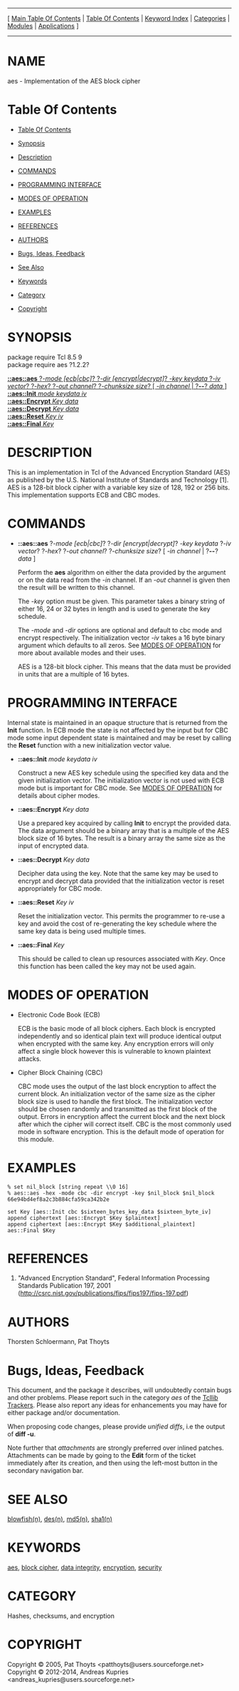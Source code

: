 
[//000000001]: # (aes \- Advanced Encryption Standard \(AES\))
[//000000002]: # (Generated from file 'aes\.man' by tcllib/doctools with format 'markdown')
[//000000003]: # (Copyright &copy; 2005, Pat Thoyts <patthoyts@users\.sourceforge\.net>)
[//000000004]: # (Copyright &copy; 2012\-2014, Andreas Kupries <andreas\_kupries@users\.sourceforge\.net>)
[//000000005]: # (aes\(n\) 1\.2\.2 tcllib "Advanced Encryption Standard \(AES\)")

<hr> [ <a href="../../../../toc.md">Main Table Of Contents</a> &#124; <a
href="../../../toc.md">Table Of Contents</a> &#124; <a
href="../../../../index.md">Keyword Index</a> &#124; <a
href="../../../../toc0.md">Categories</a> &#124; <a
href="../../../../toc1.md">Modules</a> &#124; <a
href="../../../../toc2.md">Applications</a> ] <hr>

# NAME

aes \- Implementation of the AES block cipher

# <a name='toc'></a>Table Of Contents

  - [Table Of Contents](#toc)

  - [Synopsis](#synopsis)

  - [Description](#section1)

  - [COMMANDS](#section2)

  - [PROGRAMMING INTERFACE](#section3)

  - [MODES OF OPERATION](#section4)

  - [EXAMPLES](#section5)

  - [REFERENCES](#section6)

  - [AUTHORS](#section7)

  - [Bugs, Ideas, Feedback](#section8)

  - [See Also](#seealso)

  - [Keywords](#keywords)

  - [Category](#category)

  - [Copyright](#copyright)

# <a name='synopsis'></a>SYNOPSIS

package require Tcl 8\.5 9  
package require aes ?1\.2\.2?  

[__::aes::aes__ ?*\-mode \[ecb&#124;cbc\]*? ?*\-dir \[encrypt&#124;decrypt\]*? *\-key keydata* ?*\-iv vector*? ?*\-hex*? ?*\-out channel*? ?*\-chunksize size*? \[ *\-in channel* &#124; ?__\-\-__? *data* \]](#1)  
[__::aes::Init__ *mode* *keydata* *iv*](#2)  
[__::aes::Encrypt__ *Key* *data*](#3)  
[__::aes::Decrypt__ *Key* *data*](#4)  
[__::aes::Reset__ *Key* *iv*](#5)  
[__::aes::Final__ *Key*](#6)  

# <a name='description'></a>DESCRIPTION

This is an implementation in Tcl of the Advanced Encryption Standard \(AES\) as
published by the U\.S\. National Institute of Standards and Technology \[1\]\. AES is
a 128\-bit block cipher with a variable key size of 128, 192 or 256 bits\. This
implementation supports ECB and CBC modes\.

# <a name='section2'></a>COMMANDS

  - <a name='1'></a>__::aes::aes__ ?*\-mode \[ecb&#124;cbc\]*? ?*\-dir \[encrypt&#124;decrypt\]*? *\-key keydata* ?*\-iv vector*? ?*\-hex*? ?*\-out channel*? ?*\-chunksize size*? \[ *\-in channel* &#124; ?__\-\-__? *data* \]

    Perform the __aes__ algorithm on either the data provided by the
    argument or on the data read from the *\-in* channel\. If an *\-out*
    channel is given then the result will be written to this channel\.

    The *\-key* option must be given\. This parameter takes a binary string of
    either 16, 24 or 32 bytes in length and is used to generate the key
    schedule\.

    The *\-mode* and *\-dir* options are optional and default to cbc mode and
    encrypt respectively\. The initialization vector *\-iv* takes a 16 byte
    binary argument which defaults to all zeros\. See [MODES OF
    OPERATION](#section4) for more about available modes and their uses\.

    AES is a 128\-bit block cipher\. This means that the data must be provided in
    units that are a multiple of 16 bytes\.

# <a name='section3'></a>PROGRAMMING INTERFACE

Internal state is maintained in an opaque structure that is returned from the
__Init__ function\. In ECB mode the state is not affected by the input but
for CBC mode some input dependent state is maintained and may be reset by
calling the __Reset__ function with a new initialization vector value\.

  - <a name='2'></a>__::aes::Init__ *mode* *keydata* *iv*

    Construct a new AES key schedule using the specified key data and the given
    initialization vector\. The initialization vector is not used with ECB mode
    but is important for CBC mode\. See [MODES OF OPERATION](#section4) for
    details about cipher modes\.

  - <a name='3'></a>__::aes::Encrypt__ *Key* *data*

    Use a prepared key acquired by calling __Init__ to encrypt the provided
    data\. The data argument should be a binary array that is a multiple of the
    AES block size of 16 bytes\. The result is a binary array the same size as
    the input of encrypted data\.

  - <a name='4'></a>__::aes::Decrypt__ *Key* *data*

    Decipher data using the key\. Note that the same key may be used to encrypt
    and decrypt data provided that the initialization vector is reset
    appropriately for CBC mode\.

  - <a name='5'></a>__::aes::Reset__ *Key* *iv*

    Reset the initialization vector\. This permits the programmer to re\-use a key
    and avoid the cost of re\-generating the key schedule where the same key data
    is being used multiple times\.

  - <a name='6'></a>__::aes::Final__ *Key*

    This should be called to clean up resources associated with *Key*\. Once
    this function has been called the key may not be used again\.

# <a name='section4'></a>MODES OF OPERATION

  - Electronic Code Book \(ECB\)

    ECB is the basic mode of all block ciphers\. Each block is encrypted
    independently and so identical plain text will produce identical output when
    encrypted with the same key\. Any encryption errors will only affect a single
    block however this is vulnerable to known plaintext attacks\.

  - Cipher Block Chaining \(CBC\)

    CBC mode uses the output of the last block encryption to affect the current
    block\. An initialization vector of the same size as the cipher block size is
    used to handle the first block\. The initialization vector should be chosen
    randomly and transmitted as the first block of the output\. Errors in
    encryption affect the current block and the next block after which the
    cipher will correct itself\. CBC is the most commonly used mode in software
    encryption\. This is the default mode of operation for this module\.

# <a name='section5'></a>EXAMPLES

    % set nil_block [string repeat \\0 16]
    % aes::aes -hex -mode cbc -dir encrypt -key $nil_block $nil_block
    66e94bd4ef8a2c3b884cfa59ca342b2e

    set Key [aes::Init cbc $sixteen_bytes_key_data $sixteen_byte_iv]
    append ciphertext [aes::Encrypt $Key $plaintext]
    append ciphertext [aes::Encrypt $Key $additional_plaintext]
    aes::Final $Key

# <a name='section6'></a>REFERENCES

  1. "Advanced Encryption Standard", Federal Information Processing Standards
     Publication 197, 2001
     \([http://csrc\.nist\.gov/publications/fips/fips197/fips\-197\.pdf](http://csrc\.nist\.gov/publications/fips/fips197/fips\-197\.pdf)\)

# <a name='section7'></a>AUTHORS

Thorsten Schloermann, Pat Thoyts

# <a name='section8'></a>Bugs, Ideas, Feedback

This document, and the package it describes, will undoubtedly contain bugs and
other problems\. Please report such in the category *aes* of the [Tcllib
Trackers](http://core\.tcl\.tk/tcllib/reportlist)\. Please also report any ideas
for enhancements you may have for either package and/or documentation\.

When proposing code changes, please provide *unified diffs*, i\.e the output of
__diff \-u__\.

Note further that *attachments* are strongly preferred over inlined patches\.
Attachments can be made by going to the __Edit__ form of the ticket
immediately after its creation, and then using the left\-most button in the
secondary navigation bar\.

# <a name='seealso'></a>SEE ALSO

[blowfish\(n\)](\.\./blowfish/blowfish\.md), [des\(n\)](\.\./des/des\.md),
[md5\(n\)](\.\./md5/md5\.md), [sha1\(n\)](\.\./sha1/sha1\.md)

# <a name='keywords'></a>KEYWORDS

[aes](\.\./\.\./\.\./\.\./index\.md\#aes), [block
cipher](\.\./\.\./\.\./\.\./index\.md\#block\_cipher), [data
integrity](\.\./\.\./\.\./\.\./index\.md\#data\_integrity),
[encryption](\.\./\.\./\.\./\.\./index\.md\#encryption),
[security](\.\./\.\./\.\./\.\./index\.md\#security)

# <a name='category'></a>CATEGORY

Hashes, checksums, and encryption

# <a name='copyright'></a>COPYRIGHT

Copyright &copy; 2005, Pat Thoyts <patthoyts@users\.sourceforge\.net>  
Copyright &copy; 2012\-2014, Andreas Kupries <andreas\_kupries@users\.sourceforge\.net>
